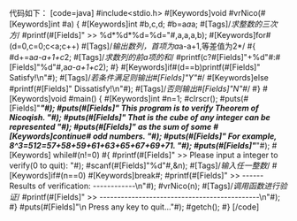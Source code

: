 代码如下：
[code=java]
#include<stdio.h>
#[Keywords]void #vrNico(#[Keywords]int #a)
{
    #[Keywords]int #b,c,d;
    #b=a*a*a;         #[Tags]/*求整数的三次方*/
    #printf(#[Fields]" >> %d*%d*%d=%d="#,a,a,a,b);
    #[Keywords]for#(d=0,c=0;c<a;c++)     #[Tags]/*输出数列，首项为a*a-a+1,等差值为2*/
    #{
        #d+=a*a-a+1+c*2;     #[Tags]/*求数列的前a项的和*/
        #printf(c?#[Fields]"+%d"#:#[Fields]"%d"#,a*a-a+1+c*2);
    #}
    #[Keywords]if#(d==b)printf(#[Fields]" Satisfy!\n"#);    #[Tags]/*若条件满足则输出#[Fields]"Y"#*/
    #[Keywords]else #printf(#[Fields]" Dissatisfy!\n"#);    #[Tags]/*否则输出#[Fields]"N"#*/
#}
#[Keywords]void #main()
{
    #[Keywords]int #n=1;
    #clrscr();
    #puts(#[Fields]"******************************************************"#);
    #puts(#[Fields]"*    This program is to verify Theorem of Nicoqish.  *"#);
    #puts(#[Fields]"* That is the cube of any integer can be represented *"#);
    #puts(#[Fields]"* as the sum of some #[Keywords]continue# odd numbers.           *"#);
    #puts(#[Fields]"* For example, 8^3=512=57+58+59+61+63+65+67+69+71.   *"#);
    #puts(#[Fields]"******************************************************"#);
   #[Keywords] while#(n!=0)
    #{
	    #printf(#[Fields]" >> Please input a integer to verify(0 to quit): "#);
	    #scanf(#[Fields]"%d"#,&n);    #[Tags]/*输入任一整数*/
	    #[Keywords]if#(n==0)
		#[Keywords]break#;
	    #printf(#[Fields]" >> ------ Results of verification: ------------\n"#);
	    #vrNico(n);        #[Tags]/*调用函数进行验证*/
	    #printf(#[Fields]" >> ---------------------------------------------\n"#);
    #}
    #puts(#[Fields]"\n Press any key to quit..."#);
    #getch();
#}
[/code]